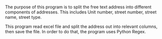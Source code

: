 The purpose of this program is to split the free text address into different components of addresses.
This includes Unit number, street number, street name, street type.

This program read excel file and split the address out into relevant columns, then save the file.
In order to do that, the program uses Python Regex.
